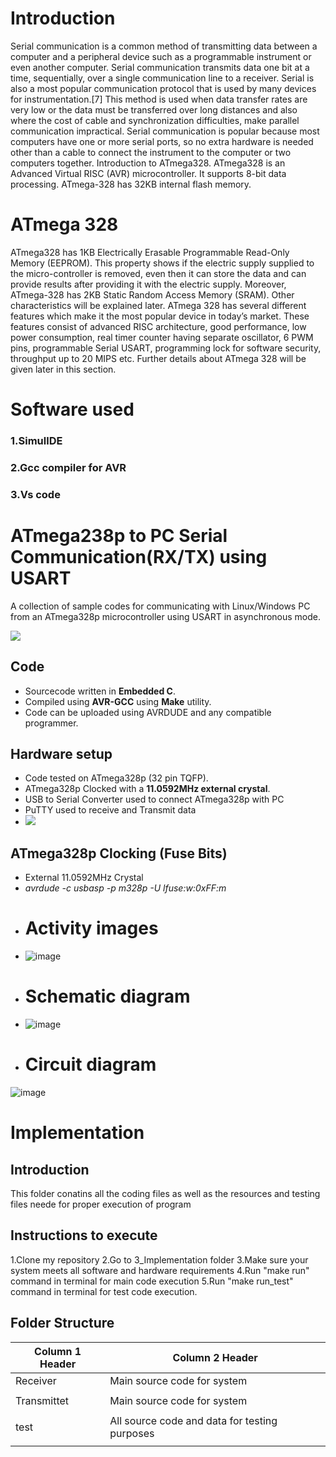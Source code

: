 # Introduction
Serial communication is a common method of transmitting data between a computer
and a peripheral device such as a programmable instrument or even another computer.
Serial communication transmits data one bit at a time, sequentially, over a single
communication line to a receiver. Serial is also a most popular communication protocol
that is used by many devices for instrumentation.[7] This method is used when data
transfer rates are very low or the data must be transferred over long distances and also 
where the cost of cable and synchronization difficulties, make parallel communication
impractical. Serial communication is popular because most computers have one or more
serial ports, so no extra hardware is needed other than a cable to connect the instrument
to the computer or two computers together.
Introduction to ATmega328. ATmega328 is an Advanced Virtual RISC (AVR) microcontroller. It supports 8-bit data processing. ATmega-328 has 32KB internal flash memory.

# ATmega 328
ATmega328 has 1KB Electrically Erasable Programmable Read-Only Memory (EEPROM). This property shows if the electric supply supplied to the micro-controller is removed, even then it can store the data and can provide results after providing it with the electric supply. Moreover, ATmega-328 has 2KB Static Random Access Memory (SRAM). Other characteristics will be explained later. ATmega 328 has several different features which make it the most popular device in today’s market. These features consist of advanced RISC architecture, good performance, low power consumption, real timer counter having separate oscillator, 6 PWM pins, programmable Serial USART, programming lock for software security, throughput up to 20 MIPS etc. Further details about ATmega 328 will be given later in this section.

# Software used
### 1.SimullDE
### 2.Gcc compiler for AVR
### 3.Vs code

# ATmega238p to PC Serial Communication(RX/TX) using USART  

A collection of sample codes for communicating with Linux/Windows PC from an ATmega328p microcontroller using USART in asynchronous mode.

<img src = "https://www.xanthium.in/sites/default/files/site-images/atmega328p-usart-tutorial/atmega328p-pc-serial-communication-tutorial.jpg"/>

## Code

- Sourcecode written in **Embedded C**. 
- Compiled using **AVR-GCC** using **Make** utility.
- Code can be uploaded using AVRDUDE and any compatible programmer.

## Hardware setup

- Code tested on ATmega328p (32 pin TQFP).
- ATmega328p Clocked with a **11.0592MHz external crystal**.
- USB to Serial Converter used to connect ATmega328p with PC 
- PuTTY used to receive and Transmit data
- <img src = "https://www.xanthium.in/sites/default/files/site-images/atmega328p-usart-tutorial/atmega328p-serial-communication-pc.jpg"/>

## ATmega328p Clocking (Fuse Bits)
- External 11.0592MHz Crystal
- *avrdude -c usbasp -p m328p -U lfuse:w:0xFF:m*
- # Activity images
- ![image](https://user-images.githubusercontent.com/94265667/144376425-ec264d37-a523-4c5c-8ea3-c166bab5f53b.png)
- # Schematic diagram
- ![image](https://user-images.githubusercontent.com/94265667/144376824-8cade47b-dd63-4f2e-95a1-5c8761c58f2b.png)
- # Circuit diagram
![image](https://user-images.githubusercontent.com/94265667/144378622-6b0dce7b-0266-4461-99f5-7dd37a59e490.png)
# Implementation
## Introduction
This folder conatins all the coding files as well as the resources and testing files neede for proper execution of program
## Instructions to execute
1.Clone my repository
2.Go to 3_Implementation folder
3.Make sure your system meets all software and hardware requirements
4.Run "make run" command in terminal for main code execution
5.Run "make run_test" command in terminal for test code execution.
## Folder Structure
|Column 1 Header |Column 2 Header |
|--- |--- |
|Receiver |Main source code for system|
| | |
|Transmittet |Main source code for system|
| | |
|test |All source code and data for testing purposes|
| | |



